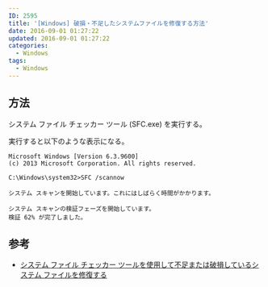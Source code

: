 ```yaml
---
ID: 2595
title: '[Windows] 破損・不足したシステムファイルを修復する方法'
date: 2016-09-01 01:27:22
updated: 2016-09-01 01:27:22
categories:
  - Windows
tags:
  - Windows
---
```


<!--more-->

## 方法

システム ファイル チェッカー ツール (SFC.exe) を実行する。

実行すると以下のような表示になる。

```
Microsoft Windows [Version 6.3.9600]
(c) 2013 Microsoft Corporation. All rights reserved.

C:\Windows\system32>SFC /scannow

システム スキャンを開始しています。これにはしばらく時間がかかります。

システム スキャンの検証フェーズを開始しています。
検証 62% が完了しました。
```

## 参考

- [システム ファイル チェッカー ツールを使用して不足または破損しているシステム ファイルを修復する](https://support.microsoft.com/ja-jp/kb/929833)
